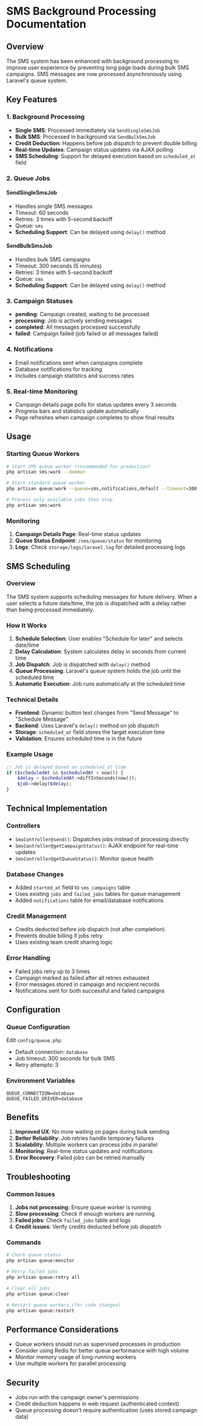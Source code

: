 # SMS Background Processing Documentation

## Overview

The SMS system has been enhanced with background processing to improve user experience by preventing long page loads during bulk SMS campaigns. SMS messages are now processed asynchronously using Laravel's queue system.

## Key Features

### 1. Background Processing
- **Single SMS**: Processed immediately via `SendSingleSmsJob`
- **Bulk SMS**: Processed in background via `SendBulkSmsJob`
- **Credit Deduction**: Happens before job dispatch to prevent double billing
- **Real-time Updates**: Campaign status updates via AJAX polling
- **SMS Scheduling**: Support for delayed execution based on `scheduled_at` field

### 2. Queue Jobs

#### SendSingleSmsJob
- Handles single SMS messages
- Timeout: 60 seconds
- Retries: 3 times with 5-second backoff
- Queue: `sms`
- **Scheduling Support**: Can be delayed using `delay()` method

#### SendBulkSmsJob
- Handles bulk SMS campaigns
- Timeout: 300 seconds (5 minutes)
- Retries: 3 times with 5-second backoff
- Queue: `sms`
- **Scheduling Support**: Can be delayed using `delay()` method

### 3. Campaign Statuses
- **pending**: Campaign created, waiting to be processed
- **processing**: Job is actively sending messages
- **completed**: All messages processed successfully
- **failed**: Campaign failed (job failed or all messages failed)

### 4. Notifications
- Email notifications sent when campaigns complete
- Database notifications for tracking
- Includes campaign statistics and success rates

### 5. Real-time Monitoring
- Campaign details page polls for status updates every 3 seconds
- Progress bars and statistics update automatically
- Page refreshes when campaign completes to show final results

## Usage

### Starting Queue Workers

```bash
# Start SMS queue worker (recommended for production)
php artisan sms:work --daemon

# Start standard queue worker
php artisan queue:work --queue=sms,notifications,default --timeout=300 --tries=3

# Process only available jobs then stop
php artisan sms:work
```

### Monitoring

1. **Campaign Details Page**: Real-time status updates
2. **Queue Status Endpoint**: `/sms/queue/status` for monitoring
3. **Logs**: Check `storage/logs/laravel.log` for detailed processing logs

## SMS Scheduling

### Overview
The SMS system supports scheduling messages for future delivery. When a user selects a future date/time, the job is dispatched with a delay rather than being processed immediately.

### How It Works
1. **Schedule Selection**: User enables "Schedule for later" and selects date/time
2. **Delay Calculation**: System calculates delay in seconds from current time
3. **Job Dispatch**: Job is dispatched with `delay()` method
4. **Queue Processing**: Laravel's queue system holds the job until the scheduled time
5. **Automatic Execution**: Job runs automatically at the scheduled time

### Technical Details
- **Frontend**: Dynamic button text changes from "Send Message" to "Schedule Message"
- **Backend**: Uses Laravel's `delay()` method on job dispatch
- **Storage**: `scheduled_at` field stores the target execution time
- **Validation**: Ensures scheduled time is in the future

### Example Usage
```php
// Job is delayed based on scheduled_at time
if ($scheduledAt && $scheduledAt > now()) {
    $delay = $scheduledAt->diffInSeconds(now());
    $job->delay($delay);
}
```

## Technical Implementation

### Controllers
- `SmsController@send()`: Dispatches jobs instead of processing directly
- `SmsController@getCampaignStatus()`: AJAX endpoint for real-time updates
- `SmsController@getQueueStatus()`: Monitor queue health

### Database Changes
- Added `started_at` field to `sms_campaigns` table
- Uses existing `jobs` and `failed_jobs` tables for queue management
- Added `notifications` table for email/database notifications

### Credit Management
- Credits deducted before job dispatch (not after completion)
- Prevents double billing if jobs retry
- Uses existing team credit sharing logic

### Error Handling
- Failed jobs retry up to 3 times
- Campaign marked as failed after all retries exhausted
- Error messages stored in campaign and recipient records
- Notifications sent for both successful and failed campaigns

## Configuration

### Queue Configuration
Edit `config/queue.php`:
- Default connection: `database`
- Job timeout: 300 seconds for bulk SMS
- Retry attempts: 3

### Environment Variables
```env
QUEUE_CONNECTION=database
QUEUE_FAILED_DRIVER=database
```

## Benefits

1. **Improved UX**: No more waiting on pages during bulk sending
2. **Better Reliability**: Job retries handle temporary failures
3. **Scalability**: Multiple workers can process jobs in parallel
4. **Monitoring**: Real-time status updates and notifications
5. **Error Recovery**: Failed jobs can be retried manually

## Troubleshooting

### Common Issues

1. **Jobs not processing**: Ensure queue worker is running
2. **Slow processing**: Check if enough workers are running
3. **Failed jobs**: Check `failed_jobs` table and logs
4. **Credit issues**: Verify credits deducted before job dispatch

### Commands

```bash
# Check queue status
php artisan queue:monitor

# Retry failed jobs
php artisan queue:retry all

# Clear all jobs
php artisan queue:clear

# Restart queue workers (for code changes)
php artisan queue:restart
```

## Performance Considerations

- Queue workers should run as supervised processes in production
- Consider using Redis for better queue performance with high volume
- Monitor memory usage of long-running workers
- Use multiple workers for parallel processing

## Security

- Jobs run with the campaign owner's permissions
- Credit deduction happens in web request (authenticated context)
- Queue processing doesn't require authentication (uses stored campaign data)
